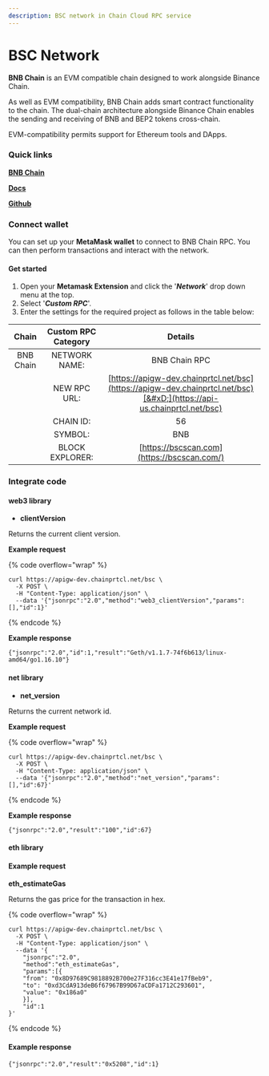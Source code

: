 ```yaml
---
description: BSC network in Chain Cloud RPC service
---
```


# BSC Network

**BNB Chain** is an EVM compatible chain designed to work alongside Binance Chain.

As well as EVM compatibility, BNB Chain adds smart contract functionality to the chain. The dual-chain architecture alongside Binance Chain enables the sending and receiving of BNB and BEP2 tokens cross-chain.

EVM-compatibility permits support for Ethereum tools and DApps.

### Quick links[​](https://www.ankr.com/docs/build-blockchain/chains/v2/binance-smart-chain/#quick-links) <a href="#quick-links" id="quick-links"></a>

[**BNB Chain**](https://www.binance.org/en/smartChain)

[**Docs**](https://docs.binance.org/smart-chain/guides/bsc-intro.html)

[**Github**](https://github.com/bnb-chain)

### Connect wallet[​](https://www.ankr.com/docs/build-blockchain/chains/v2/binance-smart-chain/#connect-wallet) <a href="#connect-wallet" id="connect-wallet"></a>

You can set up your **MetaMask wallet** to connect to BNB Chain RPC. You can then perform transactions and interact with the network.

#### Get started[​](https://www.ankr.com/docs/build-blockchain/chains/v2/binance-smart-chain/#get-started) <a href="#get-started" id="get-started"></a>

1. Open your **Metamask Extension** and click the '_**Network**_' drop down menu at the top.
2. Select '_**Custom RPC**_'.
3. Enter the settings for the required project as follows in the table below:

|   Chain   | Custom RPC Category |                                                        Details                                                         |
| :-------: | :-----------------: | :--------------------------------------------------------------------------------------------------------------------: |
| BNB Chain |    NETWORK NAME:    |                                                     BNB Chain RPC                                                      |
|           |    NEW RPC URL:     | [https://apigw-dev.chainprtcl.net/bsc](https://apigw-dev.chainprtcl.net/bsc)[&#xD;](https://api-us.chainprtcl.net/bsc) |
|           |      CHAIN ID:      |                                                           56                                                           |
|           |       SYMBOL:       |                                                          BNB                                                           |
|           |   BLOCK EXPLORER:   |                                      [https://bscscan.com](https://bscscan.com/)                                       |

### Integrate code[​](https://www.ankr.com/docs/build-blockchain/chains/v2/binance-smart-chain/#integrate-code) <a href="#integrate-code" id="integrate-code"></a>

#### web3 library[​](https://www.ankr.com/docs/build-blockchain/chains/v2/binance-smart-chain/#web3-library) <a href="#web3-library" id="web3-library"></a>

* **clientVersion**

Returns the current client version.

**Example request**[**​**](https://www.ankr.com/docs/build-blockchain/chains/v2/binance-smart-chain/#example-request)

{% code overflow="wrap" %}
```
curl https://apigw-dev.chainprtcl.net/bsc \
  -X POST \
  -H "Content-Type: application/json" \
  --data '{"jsonrpc":"2.0","method":"web3_clientVersion","params":[],"id":1}'
```
{% endcode %}

**Example response**[**​**](https://www.ankr.com/docs/build-blockchain/chains/v2/binance-smart-chain/#example-response)

```
{"jsonrpc":"2.0","id":1,"result":"Geth/v1.1.7-74f6b613/linux-amd64/go1.16.10"}
```

#### net library[​](https://www.ankr.com/docs/build-blockchain/chains/v2/binance-smart-chain/#net-library) <a href="#net-library" id="net-library"></a>

* **net\_version**

Returns the current network id.

**Example request**[**​**](https://www.ankr.com/docs/build-blockchain/chains/v2/gnosis/#example-request-1)

{% code overflow="wrap" %}
```
curl https://apigw-dev.chainprtcl.net/bsc \
  -X POST \
  -H "Content-Type: application/json" \
  --data '{"jsonrpc":"2.0","method":"net_version","params":[],"id":67}'
```
{% endcode %}

**Example response**[**​**](https://www.ankr.com/docs/build-blockchain/chains/v2/gnosis/#example-response-1)

```
{"jsonrpc":"2.0","result":"100","id":67}
```

#### eth library[​](https://www.ankr.com/docs/build-blockchain/chains/v2/binance-smart-chain/#eth-library) <a href="#eth-library" id="eth-library"></a>

#### Example request[​](https://www.ankr.com/docs/build-blockchain/chains/v2/gnosis/#example-request-2) <a href="#example-request-2" id="example-request-2"></a>

**eth\_estimateGas**

Returns the gas price for the transaction in hex.

{% code overflow="wrap" %}
```
curl https://apigw-dev.chainprtcl.net/bsc \
  -X POST \
  -H "Content-Type: application/json" \
  --data '{
    "jsonrpc":"2.0",
    "method":"eth_estimateGas",
    "params":[{
    "from": "0x8D97689C9818892B700e27F316cc3E41e17fBeb9",
    "to": "0xd3CdA913deB6f67967B99D67aCDFa1712C293601",
    "value": "0x186a0"
    }],
    "id":1
}'
```
{% endcode %}

#### Example response[​](https://www.ankr.com/docs/build-blockchain/chains/v2/gnosis/#example-response-2) <a href="#example-response-2" id="example-response-2"></a>

```
{"jsonrpc":"2.0","result":"0x5208","id":1}
```